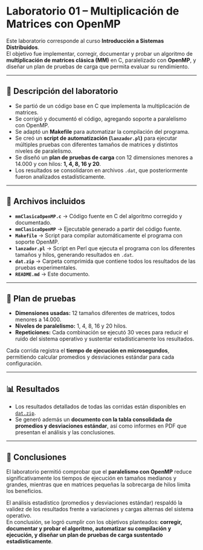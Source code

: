 # Laboratorio 01 – Multiplicación de Matrices con OpenMP

Este laboratorio corresponde al curso **Introducción a Sistemas Distribuidos**.  
El objetivo fue implementar, corregir, documentar y probar un algoritmo de **multiplicación de matrices clásica (MM)** en C, paralelizado con **OpenMP**, y diseñar un plan de pruebas de carga que permita evaluar su rendimiento.

---

## 📌 Descripción del laboratorio

- Se partió de un código base en C que implementa la multiplicación de matrices.  
- Se corrigió y documentó el código, agregando soporte a paralelismo con OpenMP.  
- Se adaptó un **Makefile** para automatizar la compilación del programa.  
- Se creó un **script de automatización (`lanzador.pl`)** para ejecutar múltiples pruebas con diferentes tamaños de matrices y distintos niveles de paralelismo.  
- Se diseñó un **plan de pruebas de carga** con 12 dimensiones menores a 14.000 y con hilos: **1, 4, 8, 16 y 20**.  
- Los resultados se consolidaron en archivos `.dat`, que posteriormente fueron analizados estadísticamente.

---

## 📂 Archivos incluidos

- **`mmClasicaOpenMP.c`** → Código fuente en C del algoritmo corregido y documentado.  
- **`mmClasicaOpenMP`** → Ejecutable generado a partir del código fuente.  
- **`Makefile`** → Script para compilar automáticamente el programa con soporte OpenMP.  
- **`lanzador.pl`** → Script en Perl que ejecuta el programa con los diferentes tamaños y hilos, generando resultados en `.dat`.  
- **`dat.zip`** → Carpeta comprimida que contiene todos los resultados de las pruebas experimentales.  
- **`README.md`** → Este documento. 

---

## 🧪 Plan de pruebas

- **Dimensiones usadas:** 12 tamaños diferentes de matrices, todos menores a 14.000.  
- **Niveles de paralelismo:** 1, 4, 8, 16 y 20 hilos.  
- **Repeticiones:** Cada combinación se ejecutó 30 veces para reducir el ruido del sistema operativo y sustentar estadísticamente los resultados.  

Cada corrida registra el **tiempo de ejecución en microsegundos**, permitiendo calcular promedios y desviaciones estándar para cada configuración.

---

## 📊 Resultados

- Los resultados detallados de todas las corridas están disponibles en [`dat.zip`](./dat.zip).  
- Se generó además un **documento con la tabla consolidada de promedios y desviaciones estándar**, así como informes en PDF que presentan el análisis y las conclusiones.  

---

## 🔎 Conclusiones

El laboratorio permitió comprobar que el **paralelismo con OpenMP** reduce significativamente los tiempos de ejecución en tamaños medianos y grandes, mientras que en matrices pequeñas la sobrecarga de hilos limita los beneficios.  

El análisis estadístico (promedios y desviaciones estándar) respaldó la validez de los resultados frente a variaciones y cargas alternas del sistema operativo.  
En conclusión, se logró cumplir con los objetivos planteados: **corregir, documentar y probar el algoritmo, automatizar su compilación y ejecución, y diseñar un plan de pruebas de carga sustentado estadísticamente**.
